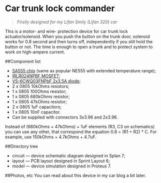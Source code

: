 Car trunk lock commander
=====================

> *Firstly designed for my Lifan Smily (Lifan 320) car*

This is a motor- and wire- protection device for car trunk lock actuator/solenoid.
When you push the button on the trunk door, solenoid works for 0.8 second and then turns off, independently if you still hold the button or not.
The time is enough to open a trunk and to protect system to work on high-ampere current.

##Component list
* [SA555 chip](http://ww1.microchip.com/downloads/en/devicedoc/41211d_.pdf) (same as popular NE555 with extended temperature range);
* [IRLR024NPBF MOSFET](http://www.irf.com/product-info/datasheets/data/irlr024npbf.pdf);
* [VS-6CWQ03FNPbF 2x3.5A diode](http://www.vishay.com/docs/94247/6cwq03fn.pdf);
* 2 x 0805 10kOhms resistors;
* 1 x 0805 100Ohms resistor;
* 1 x 0805 680kOhms resistor;
* 1 x 0805 47kOhms resistor;
* 2 x 0805 1uF capacitors;
* 1 x 0805 10nF capacitor.
* Can be supplied with connectors 3x3.96 and 2x3.96.

Instead of (680kOhms + 47kOhms) + 1uF elements (R3, C3 on schematics) you can use any other, that correspond the equation 0.8 = (R1 + R2) * C.
For example, use 150kOhms + 4.7kOhms + 4.7uF.

##Directory tree
* circuit — device schematic diagram designed in Splan 7;
* layout — PCB layout designed in Sprint Layout 6;
* model — device simulation designed in Proteus 7.

##Photos, etc
You can read about this device in my car blog a bit later.